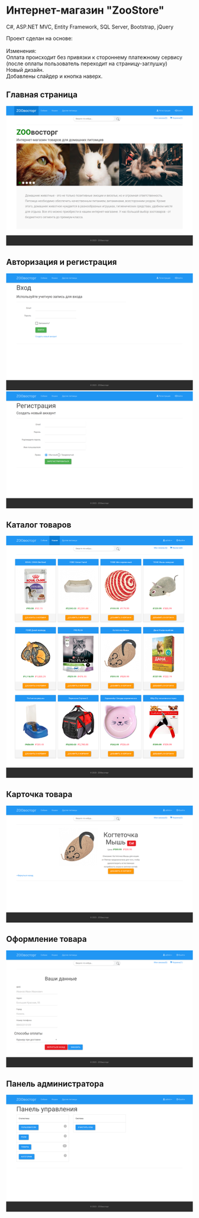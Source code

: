 # Интернет-магазин "ZooStore"

C#, ASP.NET MVC, Entity Framework, SQL Server, Bootstrap, jQuery

Проект сделан на основе:
<br><a href="https://github.com/Bit-Developer/game-store-aspnet"></a>
<br>Изменения:
<br>Оплата происходит без привязки к стороннему платежному сервису (после оплаты пользователь переходит на страницу-заглушку)
<br>Новый дизайн.
<br>Добавлены слайдер и кнопка наверх.

## Главная страница
![](1.png)

## Авторизация и регистрация
![](2.png)
![](3.png)

## Каталог товаров
![](4.png)

## Карточка товара
![](5.png)

## Оформление товара
![](6.png)

## Панель администратора
![](7.png)
